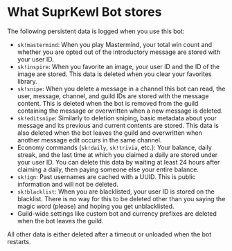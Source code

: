 # What SuprKewl Bot stores

The following persistent data is logged when you use this bot:
* `sk!mastermind`: When you play Mastermind, your total win count and whether you are opted out of the introductory message are stored with your user ID.
* `sk!inspire`: When you favorite an image, your user ID and the ID of the image are stored. This data is deleted when you clear your favorites library.
* `sk!snipe`: When you delete a message in a channel this bot can read, the user, message, channel, and guild IDs are stored with the message content. This is deleted when the bot is removed from the guild containing the message or overwritten when a new message is deleted.
* `sk!editsnipe`: Similarly to deletion sniping, basic metadata about your message and its previous and current contents are stored. This data is also deleted when the bot leaves the guild and overwritten when another message edit occurs in the same channel.
* Economy commands (`sk!daily`, `sk!trivia`, etc.): Your balance, daily streak, and the last time at which you claimed a daily are stored under your user ID. You can delete this data by waiting at least 24 hours after claiming a daily, then paying someone else your entire balance.
* `sk!ign`: Past usernames are cached with a UUID. This is public information and will not be deleted.
* `sk!blacklist`: When you are blacklisted, your user ID is stored on the blacklist. There is no way for this to be deleted other than you saying the magic word (please) and hoping you get unblacklisted.
* Guild-wide settings like custom bot and currency prefixes are deleted when the bot leaves the guild.

All other data is either deleted after a timeout or unloaded when the bot restarts.
